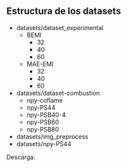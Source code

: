 ## Estructura de los datasets

* datasets/dataset_experimental
    * BEMI
        * 32
        * 40
        * 60
    * MAE-EMI
        * 32
        * 40
        * 60
* datasets/dataset-combustion
    * npy-coflame
    * npy-PS44
    * npy-PSB40-4
    * npy-PSB60
    * npy-PSB80
* datasets/img_preprocess
* datasets/npy-PS44

Descarga:
